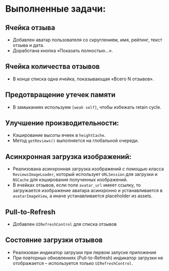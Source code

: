 # Выполненные задачи:

## Ячейка отзыва
- Добавлен аватар пользователя со скруглением, имя, рейтинг, текст отзыва и дата.
- Доработана кнопка «Показать полностью...».

## Ячейка количества отзывов
- В конце списка одна ячейка, показывающая «Всего N отзывов».

## Предотвращение утечек памяти
- В замыканиях используем `[weak self]`, чтобы избежать retain cycle.

## Улучшение производительности:
- Кэширование высоты ячеек в `heightCache`.
- Метод `getReviews()` выполняетcя на глобальной очереди.

## Асинхронная загрузка изображений:
- Реализована асинхронная загрузка изображений с помощью класса `ReviewsImageLoader`, который использует `URLSession` для загрузки и `NSCache` для кэширования полученных изображений.
- В ячейках отзывов, если поле `avatar_url` имеет ссылку, то загружается изображение аватара асинхронно и устанавливается в `avatarImageView`, а иначе устанавливается placeholder из assets.

## Pull-to-Refresh
- Добавлен `UIRefreshControl` для списка отзывов

## Состояние загрузки отзывов
- Реализован индикатор загрузки при первом запуске приложения
- При повторных обновлениях (Pull-to-Refresh) индикатор загрузки не отображается – используется только `UIRefreshControl`.
